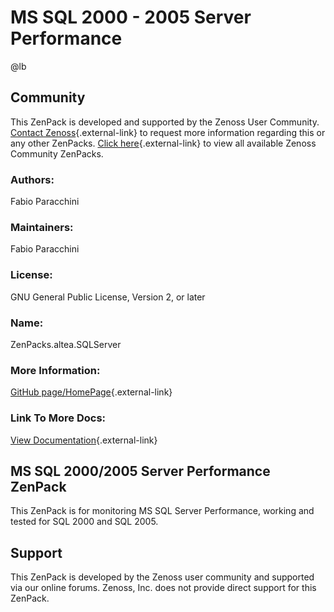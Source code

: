 # MS SQL 2000 - 2005 Server Performance

@lb[](img/zenpack-microsoft-zenpack.png)

## Community

This ZenPack is developed and supported by the Zenoss User Community.
[Contact Zenoss](https://tryit.zenoss.com/zenpack-contact/){.external-link} to
request more information regarding this or any other ZenPacks. [Click here](https://zenoss.com/product/zenpacks?f%5B0%5D=im_field_zenpack_category:1021){.external-link} to
view all available Zenoss Community ZenPacks.

### Authors:

Fabio Paracchini

### Maintainers:

Fabio Paracchini

### License:

GNU General Public License, Version 2, or later

### Name:

ZenPacks.altea.SQLServer

### More Information:

[GitHub page/HomePage](http://community.zenoss.org/docs/DOC-3403){.external-link}

### Link To More Docs:

[View Documentation](http://community.zenoss.org/docs/DOC-3403){.external-link}

## MS SQL 2000/2005 Server Performance ZenPack

This ZenPack is for monitoring MS SQL Server Performance, working and
tested for SQL 2000 and SQL 2005.

## Support

This ZenPack is developed by the Zenoss user community and supported via
our online forums. Zenoss, Inc. does not provide direct support for this
ZenPack.


